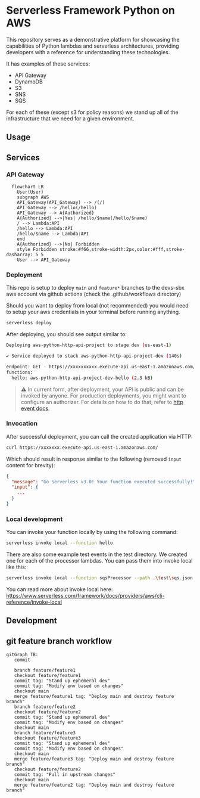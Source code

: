 <!--
title: 'AWS Serverless example in Python'
description: 'This template demonstrates how to make a simple HTTP API with Python running on AWS Lambda and API Gateway using the Serverless Framework.'
layout: Doc
framework: v3
platform: AWS
language: python
authorLink: 'https://github.com/serverless'
authorName: 'Serverless, inc.'
authorAvatar: 'https://avatars1.githubusercontent.com/u/13742415?s=200&v=4'
-->

# Serverless Framework Python on AWS

This repository serves as a demonstrative platform for showcasing the capabilities of Python lambdas and serverless architectures, providing developers with a reference for understanding these technologies.

It has examples of these services:

- API Gateway
- DynamoDB
- S3
- SNS
- SQS

For each of these (except s3 for policy reasons) we stand up all of the infrastructure that we need for a given environment.

## Usage


## Services

### API Gateway

```mermaid
  flowchart LR
    User(User)
    subgraph AWS
    API_Gateway(API_Gateway) --> /(/)
    API_Gateway --> /hello(/hello)
    API_Gateway --> A{Authorized}  
    A{Authorized} -->|Yes| /hello/$name(/hello/$name)
    / --> Lambda:API
    /hello --> Lambda:API
    /hello/$name --> Lambda:API
    end
    A{Authorized} -->|No| Forbidden
    style Forbidden stroke:#f66,stroke-width:2px,color:#fff,stroke-dasharray: 5 5
    User --> API_Gateway
```

### Deployment

This repo is setup to deploy `main` and `feature*` branches to the devs-sbx aws account via github actions (check the .github/workflows directory)

Should you want to deploy from local (not recommended) you would need to setup your aws credentials in your terminal before running anything.

```bash
serverless deploy
```

After deploying, you should see output similar to:

```bash
Deploying aws-python-http-api-project to stage dev (us-east-1)

✔ Service deployed to stack aws-python-http-api-project-dev (140s)

endpoint: GET - https://xxxxxxxxxx.execute-api.us-east-1.amazonaws.com/
functions:
  hello: aws-python-http-api-project-dev-hello (2.3 kB)
```

>⚠️
> In current form, after deployment, your API is public and can be invoked by anyone. For production deployments, you might want to configure an authorizer. For details on how to do that, refer to [http event docs](https://www.serverless.com/framework/docs/providers/aws/events/apigateway/).

### Invocation

After successful deployment, you can call the created application via HTTP:

```bash
curl https://xxxxxxx.execute-api.us-east-1.amazonaws.com/
```

Which should result in response similar to the following (removed `input` content for brevity):

```json
{
  "message": "Go Serverless v3.0! Your function executed successfully!",
  "input": {
    ...
  }
}
```

### Local development

You can invoke your function locally by using the following command:

```bash
serverless invoke local --function hello
```

There are also some example test events in the test directory. We created one for each of the processor lambdas. You can pass them into invoke local like this:

```bash
serverless invoke local --function sqsProcessor --path .\test\sqs.json
```

You can read more about invoke local here:
<https://www.serverless.com/framework/docs/providers/aws/cli-reference/invoke-local>


## Development

## git feature branch workflow

```mermaid
gitGraph TB:
   commit
   
   branch feature/feature1
   checkout feature/feature1
   commit tag: "Stand up ephemeral dev"
   commit tag: "Modify env based on changes"
   checkout main
   merge feature/feature1 tag: "Deploy main and destroy feature branch"
   branch feature/feature2
   checkout feature/feature2
   commit tag: "Stand up ephemeral dev"
   commit tag: "Modify env based on changes"
   checkout main
   branch feature/feature3
   checkout feature/feature3
   commit tag: "Stand up ephemeral dev"
   commit tag: "Modify env based on changes"
   checkout main
   merge feature/feature3 tag: "Deploy main and destroy feature branch"
   checkout feature/feature2
   commit tag: "Pull in upstream changes"
   checkout main
   merge feature/feature2 tag: "Deploy main and destroy feature branch"
```